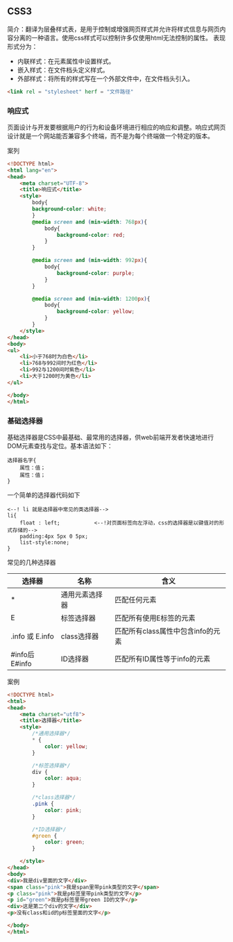 ## CSS3
简介：翻译为层叠样式表，是用于控制或增强网页样式并允许将样式信息与网页内容分离的一种语言。使用css样式可以控制许多仅使用html无法控制的属性。
表现形式分为：
- 内联样式：在元素属性中设置样式。
- 嵌入样式：在文件档头定义样式。
- 外部样式：将所有的样式写在一个外部文件中，在文件档头引入。

```html
<link rel = "stylesheet" herf = "文件路径"
```

### 响应式
页面设计与开发要根据用户的行为和设备环境进行相应的响应和调整。响应式网页设计就是一个网站能否兼容多个终端，而不是为每个终端做一个特定的版本。

案列
```html
<!DOCTYPE html>
<html lang="en">
<head>
    <meta charset="UTF-8">
    <title>响应式</title>
    <style>
        body{
        background-color: white;
        }
        @media screen and (min-width: 768px){
            body{
                background-color: red;
            }
        }

        @media screen and (min-width: 992px){
            body{
                background-color: purple;
            }
        }

        @media screen and (min-width: 1200px){
            body{
                background-color: yellow;
            }
        }
    </style>
</head>
<body>
<ul>
    <li>小于768时为白色</li>
    <li>768与992间时为红色</li>
    <li>992与1200间时紫色</li>
    <li>大于1200时为黄色</li>
</ul>

</body>
</html>

```

### 基础选择器

基础选择器是CSS中最基础、最常用的选择器，供web前端开发者快速地进行DOM元素查找与定位。基本语法如下：
``` 
选择器名字{
    属性：值；
    属性：值；
}
```
一个简单的选择器代码如下

``` 
<--! li 就是选择器中常见的类选择器-->
li{ 
    float : left;           <--!对页面标签向左浮动，css的选择器是以键值对的形式存储的-->
    padding:4px 5px 0 5px;
    list-style:none;
}

```
常见的几种选择器

| 选择器            | 名称       | 含义                    |
|----------------|----------|-----------------------|
| *              | 通用元素选择器  | 匹配任何元素                |
| E              | 标签选择器    | 匹配所有使用E标签的元素          |
| .info 或 E.info | class选择器 | 匹配所有class属性中包含info的元素 |
| #info后E#info   | ID选择器    | 匹配所有ID属性等于info的元素     |

案例
``` html
<!DOCTYPE html>
<html>
<head>
    <meta charset="utf8">
    <title>选择器</title>
    <style>
        /*通用选择器*/
        * {
            color: yellow;
        }

        /*标签选择器*/
        div {
            color: aqua;
        }

        /*class选择器*/
        .pink {
            color: pink;
        }

        /*ID选择器*/
        #green {
            color: green;
        }

    </style>
</head>
<body>
<div>我是div里面的文字</div>
<span class="pink">我是span里带pink类型的文字</span>
<p class="pink">我是p标签里带pink类型的文字</p>
<p id="green">我是p标签里带green ID的文字</p>
<div>这是第二个div的文字</div>
<p>没有class和id的p标签里面的文字</p>

</body>
</html>
```


